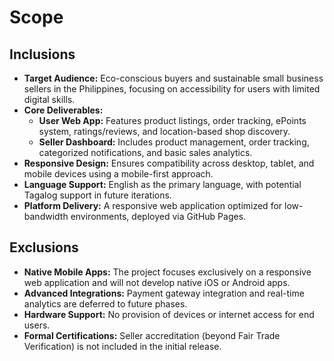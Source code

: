 # Scope

## Inclusions
*   **Target Audience:** Eco-conscious buyers and sustainable small business sellers in the Philippines, focusing on accessibility for users with limited digital skills.
*   **Core Deliverables:**
    *   **User Web App:** Features product listings, order tracking, ePoints system, ratings/reviews, and location-based shop discovery.
    *   **Seller Dashboard:** Includes product management, order tracking, categorized notifications, and basic sales analytics.
*   **Responsive Design:** Ensures compatibility across desktop, tablet, and mobile devices using a mobile-first approach.
*   **Language Support:** English as the primary language, with potential Tagalog support in future iterations.
*   **Platform Delivery:** A responsive web application optimized for low-bandwidth environments, deployed via GitHub Pages.

## Exclusions
*   **Native Mobile Apps:** The project focuses exclusively on a responsive web application and will not develop native iOS or Android apps.
*   **Advanced Integrations:** Payment gateway integration and real-time analytics are deferred to future phases.
*   **Hardware Support:** No provision of devices or internet access for end users.
*   **Formal Certifications:** Seller accreditation (beyond Fair Trade Verification) is not included in the initial release.
